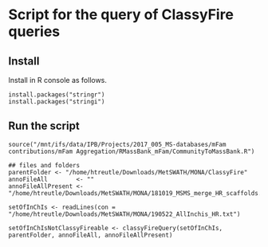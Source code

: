 
# Script for the query of ClassyFire queries

## Install

Install in R console as follows.
```
install.packages("stringr")
install.packages("stringi")
```

## Run the script

```
source("/mnt/ifs/data/IPB/Projects/2017_005_MS-databases/mFam contributions/mFam Aggregation/RMassBank_mFam/CommunityToMassBank.R")

## files and folders
parentFolder <- "/home/htreutle/Downloads/MetSWATH/MONA/ClassyFire"
annoFileAll        <- ""
annoFileAllPresent <- "/home/htreutle/Downloads/MetSWATH/MONA/181019_MSMS_merge_HR_scaffolds.tsv"

setOfInChIs <- readLines(con = "/home/htreutle/Downloads/MetSWATH/MONA/190522_AllInchis_HR.txt")

setOfInChIsNotClassyFireable <- classyFireQuery(setOfInChIs, parentFolder, annoFileAll, annoFileAllPresent)

```

